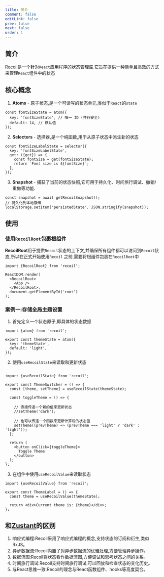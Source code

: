 ```yaml
---
title: 简介
comment: false
editLink: false
prev: false
next: false
order: 1
---
```


## 简介

[Recoil](https://recoiljs.org/)是一个针对`React`应用程序的状态管理库.它旨在提供一种简单且高效的方式来管理`React`组件中的状态

## 核心概念

1. **Atoms** - 原子状态,是一个可读写的状态单元,类似于`React`的`state`

```tsx
const fontSizeState = atom({
  key: 'fontSizeState', // 唯一 ID (并行安全)
  default: 14, // 默认值
});
```

2. **Selectors** - 选择器,是一个纯函数,用于从原子状态中派生新的状态

```tsx
const fontSizeLabelState = selector({
  key: 'fontSizeLabelState',
  get: ({get}) => {
    const fontSize = get(fontSizeState);
    return `Font size is ${fontSize}`;
  },
});
```

3. **Snapshot** - 捕获了当前的状态快照,它可用于持久化、时间旅行调试、撤销/重做等功能.

```tsx
const snapshot = await getRecoilSnapshot();
// 持久化到本地存储
localStorage.setItem('persistedState', JSON.stringify(snapshot));
```

## 使用

### 使用`RecoilRoot`包裹根组件

**RecoilRoot**用于提供`Recoil`状态的上下文,并确保所有组件都可以访问到`Recoil`状态,所以在正式开始使用`Recoil`
之前,需要将根组件包裹在`RecoilRoot`中

```tsx
import {RecoilRoot} from 'recoil';

ReactDOM.render(
  <RecoilRoot>
    <App />
  </RecoilRoot>,
  document.getElementById('root')
);
```


### 案例一:存储全局主题设置

1. 首先定义一个状态原子,即具体的状态数据

```tsx
import {atom} from 'recoil';

export const themeState = atom({
  key: 'themeState',
  default: 'light',
});
```

2. 使用`useRecoilState`来读取和更新状态

```tsx

import {useRecoilState} from 'recoil';

export const ThemeSwitcher = () => {
  const [theme, setTheme] = useRecoilState(themeState);

  const toggleTheme = () => {
    
    // 直接传递一个新的值来更新状态
    //setTheme('dark');
  
    // 也可以传递一个函数来更新计算后的状态值
    setTheme((prevTheme) => (prevTheme === 'light' ? 'dark' : 'light'));
  };

  return (
    <button onClick={toggleTheme}>
      Toggle Theme
    </button>
  );
};
```

3. 在组件中使用`useRecoilValue`来读取状态

```tsx
import {useRecoilValue} from 'recoil';

export const ThemeLabel = () => {
  const theme = useRecoilValue(themeState);

  return <div>Current theme is: {theme}</div>;
};
```


## 和[Zustant](../Zustant/简介.md)的区别

1. 响应式编程:Recoil采用了响应式编程的概念,支持状态的订阅和衍生,类似RxJS。
2. 异步数据流:Recoil内置了对异步数据流的优雅处理,方便管理异步操作。
3. 数据流图:Recoil将状态看作数据流图,方便调试和思考状态之间的关系。
4. 时间旅行调试:Recoil支持时间旅行调试,可以回放和检查状态的变化历史。
5. 与React思维一致:Recoil的理念与React函数组件、hooks等高度契合。
